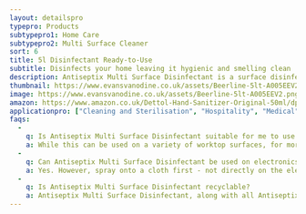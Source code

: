 ```yaml
---
layout: detailspro
typepro: Products
subtypepro1: Home Care
subtypepro2: Multi Surface Cleaner
sort: 6
title: 5l Disinfectant Ready-to-Use
subtitle: Disinfects your home leaving it hygienic and smelling clean 
description: Antiseptix Multi Surface Disinfectant is a surface disinfectant spray that kills 99.9% of bacteria, fungus and viruses, including E.coli, salmonella, coronavirus, poliovirus, norovirus, monkey pox and flu. Antiseptix Multi Surface Disinfectant is a chemical free, ZERO alcohol, non-toxic, fragrance-free disinfectant that has odour eliminating properties, as well as being harmless to the skin.
thumbnail: https://www.evansvanodine.co.uk/assets/Beerline-5lt-A005EEV2.png
image: https://www.evansvanodine.co.uk/assets/Beerline-5lt-A005EEV2.png
amazon: https://www.amazon.co.uk/Dettol-Hand-Sanitizer-Original-50ml/dp/B08HYQW9GP/ref=sr_1_4?keywords=dettol+instant+hand+sanitizer&qid=1661961971&refinements=p_76%3A419158031&rnid=419157031&rps=1&sprefix=dettol+instant+%2Caps%2C80&sr=8-4
applicationpro: ["Cleaning and Sterilisation", "Hospitality", "Medical", "Automotive","Public Transportation", "Logistics", "Deodorising", "Water Treatment", "Sports", "Laundry and Surface Cleaners", "Swimming Pools", "Pharmaceuticals", "Oil & Gas", "Hot and Chilled Water Systems"]
faqs:
  -
    q: Is Antiseptix Multi Surface Disinfectant suitable for me to use on my worktop?
    a: While this can be used on a variety of worktop surfaces, for more detail, refer to the product use on the product label on the bottle.
  -
    q: Can Antiseptix Multi Surface Disinfectant be used on electronics?
    a: Yes. However, spray onto a cloth first - not directly on the electronic device - before wiping.
  -
    q: Is Antiseptix Multi Surface Disinfectant recyclable?
    a: Antiseptix Multi Surface Disinfectant, along with all Antiseptix products are recyclable. We urge our customers to tear off the label of the Antiseptix Multi Surface Disinfectant  bottle using the perforated peal. All components can we be recycled. A thank you in advanced for helping us recycle and save the environment.
---
```

